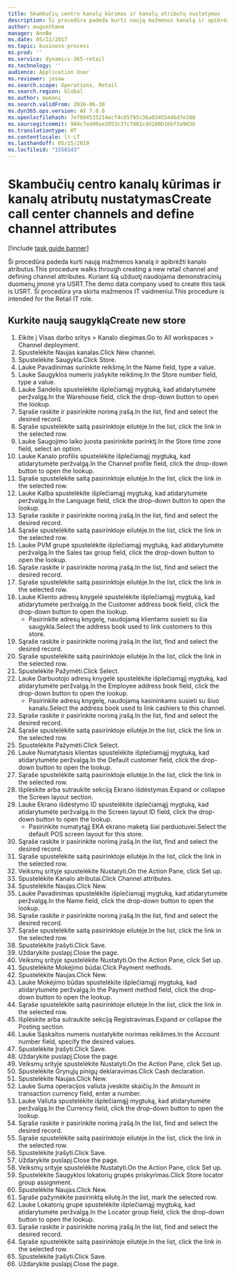 ```yaml
---
title: Skambučių centro kanalų kūrimas ir kanalų atributų nustatymas
description: Ši procedūra padeda kurti naują mažmenos kanalą ir apibrėžti kanalo atributus.
author: mugunthanm
manager: AnnBe
ms.date: 05/22/2017
ms.topic: business-process
ms.prod: ''
ms.service: dynamics-365-retail
ms.technology: ''
audience: Application User
ms.reviewer: josaw
ms.search.scope: Operations, Retail
ms.search.region: Global
ms.author: mumani
ms.search.validFrom: 2016-06-30
ms.dyn365.ops.version: AX 7.0.0
ms.openlocfilehash: 7ef094535214ecf4c65f95c36a93455446d7e388
ms.sourcegitcommit: 9d4c7edd0ae2053c37c7d81cdd180b16bf3a9d3b
ms.translationtype: HT
ms.contentlocale: lt-LT
ms.lasthandoff: 05/15/2019
ms.locfileid: "1556143"
---
```

# <a name="create-call-center-channels-and-define-channel-attributes"></a><span data-ttu-id="68ed6-103">Skambučių centro kanalų kūrimas ir kanalų atributų nustatymas</span><span class="sxs-lookup"><span data-stu-id="68ed6-103">Create call center channels and define channel attributes</span></span>

[!include [task guide banner](../includes/task-guide-banner.md)]

<span data-ttu-id="68ed6-104">Ši procedūra padeda kurti naują mažmenos kanalą ir apibrėžti kanalo atributus.</span><span class="sxs-lookup"><span data-stu-id="68ed6-104">This procedure walks through creating a new retail channel and defining channel attributes.</span></span> <span data-ttu-id="68ed6-105">Kuriant šią užduotį naudojama demonstracinių duomenų įmonė yra USRT.</span><span class="sxs-lookup"><span data-stu-id="68ed6-105">The demo data company used to create this task is USRT.</span></span> <span data-ttu-id="68ed6-106">Ši procedūra yra skirta mažmenos IT vaidmeniui.</span><span class="sxs-lookup"><span data-stu-id="68ed6-106">This procedure is intended for the Retail IT role.</span></span>


## <a name="create-new-store"></a><span data-ttu-id="68ed6-107">Kurkite naują saugyklą</span><span class="sxs-lookup"><span data-stu-id="68ed6-107">Create new store</span></span>
1. <span data-ttu-id="68ed6-108">Eikite į Visas darbo sritys > Kanalo diegimas.</span><span class="sxs-lookup"><span data-stu-id="68ed6-108">Go to All workspaces > Channel deployment.</span></span>
2. <span data-ttu-id="68ed6-109">Spustelėkite Naujas kanalas.</span><span class="sxs-lookup"><span data-stu-id="68ed6-109">Click New channel.</span></span>
3. <span data-ttu-id="68ed6-110">Spustelėkite Saugykla.</span><span class="sxs-lookup"><span data-stu-id="68ed6-110">Click Store.</span></span>
4. <span data-ttu-id="68ed6-111">Lauke Pavadinimas surinkite reikšmę.</span><span class="sxs-lookup"><span data-stu-id="68ed6-111">In the Name field, type a value.</span></span>
5. <span data-ttu-id="68ed6-112">Lauke Saugyklos numeris įrašykite reikšmę.</span><span class="sxs-lookup"><span data-stu-id="68ed6-112">In the Store number field, type a value.</span></span>
6. <span data-ttu-id="68ed6-113">Lauke Sandėlis spustelėkite išplečiamąjį mygtuką, kad atidarytumėte peržvalgą.</span><span class="sxs-lookup"><span data-stu-id="68ed6-113">In the Warehouse field, click the drop-down button to open the lookup.</span></span>
7. <span data-ttu-id="68ed6-114">Sąraše raskite ir pasirinkite norimą įrašą.</span><span class="sxs-lookup"><span data-stu-id="68ed6-114">In the list, find and select the desired record.</span></span>
8. <span data-ttu-id="68ed6-115">Sąraše spustelėkite saitą pasirinktoje eilutėje.</span><span class="sxs-lookup"><span data-stu-id="68ed6-115">In the list, click the link in the selected row.</span></span>
9. <span data-ttu-id="68ed6-116">Lauke Saugojimo laiko juosta pasirinkite parinktį.</span><span class="sxs-lookup"><span data-stu-id="68ed6-116">In the Store time zone field, select an option.</span></span>
10. <span data-ttu-id="68ed6-117">Lauke Kanalo profilis spustelėkite išplečiamąjį mygtuką, kad atidarytumėte peržvalgą.</span><span class="sxs-lookup"><span data-stu-id="68ed6-117">In the Channel profile field, click the drop-down button to open the lookup.</span></span>
11. <span data-ttu-id="68ed6-118">Sąraše spustelėkite saitą pasirinktoje eilutėje.</span><span class="sxs-lookup"><span data-stu-id="68ed6-118">In the list, click the link in the selected row.</span></span>
12. <span data-ttu-id="68ed6-119">Lauke Kalba spustelėkite išplečiamąjį mygtuką, kad atidarytumėte peržvalgą.</span><span class="sxs-lookup"><span data-stu-id="68ed6-119">In the Language field, click the drop-down button to open the lookup.</span></span>
13. <span data-ttu-id="68ed6-120">Sąraše raskite ir pasirinkite norimą įrašą.</span><span class="sxs-lookup"><span data-stu-id="68ed6-120">In the list, find and select the desired record.</span></span>
14. <span data-ttu-id="68ed6-121">Sąraše spustelėkite saitą pasirinktoje eilutėje.</span><span class="sxs-lookup"><span data-stu-id="68ed6-121">In the list, click the link in the selected row.</span></span>
15. <span data-ttu-id="68ed6-122">Lauke PVM grupė spustelėkite išplečiamąjį mygtuką, kad atidarytumėte peržvalgą.</span><span class="sxs-lookup"><span data-stu-id="68ed6-122">In the Sales tax group field, click the drop-down button to open the lookup.</span></span>
16. <span data-ttu-id="68ed6-123">Sąraše raskite ir pasirinkite norimą įrašą.</span><span class="sxs-lookup"><span data-stu-id="68ed6-123">In the list, find and select the desired record.</span></span>
17. <span data-ttu-id="68ed6-124">Sąraše spustelėkite saitą pasirinktoje eilutėje.</span><span class="sxs-lookup"><span data-stu-id="68ed6-124">In the list, click the link in the selected row.</span></span>
18. <span data-ttu-id="68ed6-125">Lauke Kliento adresų knygelė spustelėkite išplečiamąjį mygtuką, kad atidarytumėte peržvalgą.</span><span class="sxs-lookup"><span data-stu-id="68ed6-125">In the Customer address book field, click the drop-down button to open the lookup.</span></span>
    * <span data-ttu-id="68ed6-126">Pasirinkite adresų knygelę, naudojamą klientams susieti su šia saugykla.</span><span class="sxs-lookup"><span data-stu-id="68ed6-126">Select the address book used to link customers to this store.</span></span>  
19. <span data-ttu-id="68ed6-127">Sąraše raskite ir pasirinkite norimą įrašą.</span><span class="sxs-lookup"><span data-stu-id="68ed6-127">In the list, find and select the desired record.</span></span>
20. <span data-ttu-id="68ed6-128">Sąraše spustelėkite saitą pasirinktoje eilutėje.</span><span class="sxs-lookup"><span data-stu-id="68ed6-128">In the list, click the link in the selected row.</span></span>
21. <span data-ttu-id="68ed6-129">Spustelėkite Pažymėti.</span><span class="sxs-lookup"><span data-stu-id="68ed6-129">Click Select.</span></span>
22. <span data-ttu-id="68ed6-130">Lauke Darbuotojo adresų knygelė spustelėkite išplečiamąjį mygtuką, kad atidarytumėte peržvalgą.</span><span class="sxs-lookup"><span data-stu-id="68ed6-130">In the Employee address book field, click the drop-down button to open the lookup.</span></span>
    * <span data-ttu-id="68ed6-131">Pasirinkite adresų knygelę, naudojamą kasininkams susieti su šiuo kanalu.</span><span class="sxs-lookup"><span data-stu-id="68ed6-131">Select the address book used to link cashiers to this channel.</span></span>  
23. <span data-ttu-id="68ed6-132">Sąraše raskite ir pasirinkite norimą įrašą.</span><span class="sxs-lookup"><span data-stu-id="68ed6-132">In the list, find and select the desired record.</span></span>
24. <span data-ttu-id="68ed6-133">Sąraše spustelėkite saitą pasirinktoje eilutėje.</span><span class="sxs-lookup"><span data-stu-id="68ed6-133">In the list, click the link in the selected row.</span></span>
25. <span data-ttu-id="68ed6-134">Spustelėkite Pažymėti.</span><span class="sxs-lookup"><span data-stu-id="68ed6-134">Click Select.</span></span>
26. <span data-ttu-id="68ed6-135">Lauke Numatytasis klientas spustelėkite išplečiamąjį mygtuką, kad atidarytumėte peržvalgą.</span><span class="sxs-lookup"><span data-stu-id="68ed6-135">In the Default customer field, click the drop-down button to open the lookup.</span></span>
27. <span data-ttu-id="68ed6-136">Sąraše spustelėkite saitą pasirinktoje eilutėje.</span><span class="sxs-lookup"><span data-stu-id="68ed6-136">In the list, click the link in the selected row.</span></span>
28. <span data-ttu-id="68ed6-137">Išplėskite arba sutraukite sekciją Ekrano išdėstymas.</span><span class="sxs-lookup"><span data-stu-id="68ed6-137">Expand or collapse the Screen layout section.</span></span>
29. <span data-ttu-id="68ed6-138">Lauke Ekrano išdėstymo ID spustelėkite išplečiamąjį mygtuką, kad atidarytumėte peržvalgą.</span><span class="sxs-lookup"><span data-stu-id="68ed6-138">In the Screen layout ID field, click the drop-down button to open the lookup.</span></span>
    * <span data-ttu-id="68ed6-139">Pasirinkite numatytąjį EKA ekrano maketą šiai parduotuvei.</span><span class="sxs-lookup"><span data-stu-id="68ed6-139">Select the default POS screen layout for this store.</span></span>  
30. <span data-ttu-id="68ed6-140">Sąraše raskite ir pasirinkite norimą įrašą.</span><span class="sxs-lookup"><span data-stu-id="68ed6-140">In the list, find and select the desired record.</span></span>
31. <span data-ttu-id="68ed6-141">Sąraše spustelėkite saitą pasirinktoje eilutėje.</span><span class="sxs-lookup"><span data-stu-id="68ed6-141">In the list, click the link in the selected row.</span></span>
32. <span data-ttu-id="68ed6-142">Veiksmų srityje spustelėkite Nustatyti.</span><span class="sxs-lookup"><span data-stu-id="68ed6-142">On the Action Pane, click Set up.</span></span>
33. <span data-ttu-id="68ed6-143">Spustelėkite Kanalo atributai.</span><span class="sxs-lookup"><span data-stu-id="68ed6-143">Click Channel attributes.</span></span>
34. <span data-ttu-id="68ed6-144">Spustelėkite Naujas.</span><span class="sxs-lookup"><span data-stu-id="68ed6-144">Click New.</span></span>
35. <span data-ttu-id="68ed6-145">Lauke Pavadinimas spustelėkite išplečiamąjį mygtuką, kad atidarytumėte peržvalgą.</span><span class="sxs-lookup"><span data-stu-id="68ed6-145">In the Name field, click the drop-down button to open the lookup.</span></span>
36. <span data-ttu-id="68ed6-146">Sąraše raskite ir pasirinkite norimą įrašą.</span><span class="sxs-lookup"><span data-stu-id="68ed6-146">In the list, find and select the desired record.</span></span>
37. <span data-ttu-id="68ed6-147">Sąraše spustelėkite saitą pasirinktoje eilutėje.</span><span class="sxs-lookup"><span data-stu-id="68ed6-147">In the list, click the link in the selected row.</span></span>
38. <span data-ttu-id="68ed6-148">Spustelėkite Įrašyti.</span><span class="sxs-lookup"><span data-stu-id="68ed6-148">Click Save.</span></span>
39. <span data-ttu-id="68ed6-149">Uždarykite puslapį.</span><span class="sxs-lookup"><span data-stu-id="68ed6-149">Close the page.</span></span>
40. <span data-ttu-id="68ed6-150">Veiksmų srityje spustelėkite Nustatyti.</span><span class="sxs-lookup"><span data-stu-id="68ed6-150">On the Action Pane, click Set up.</span></span>
41. <span data-ttu-id="68ed6-151">Spustelėkite Mokėjimo būdai.</span><span class="sxs-lookup"><span data-stu-id="68ed6-151">Click Payment methods.</span></span>
42. <span data-ttu-id="68ed6-152">Spustelėkite Naujas.</span><span class="sxs-lookup"><span data-stu-id="68ed6-152">Click New.</span></span>
43. <span data-ttu-id="68ed6-153">Lauke Mokėjimo būdas spustelėkite išplečiamąjį mygtuką, kad atidarytumėte peržvalgą.</span><span class="sxs-lookup"><span data-stu-id="68ed6-153">In the Payment method field, click the drop-down button to open the lookup.</span></span>
44. <span data-ttu-id="68ed6-154">Sąraše spustelėkite saitą pasirinktoje eilutėje.</span><span class="sxs-lookup"><span data-stu-id="68ed6-154">In the list, click the link in the selected row.</span></span>
45. <span data-ttu-id="68ed6-155">Išplėskite arba sutraukite sekciją Registravimas.</span><span class="sxs-lookup"><span data-stu-id="68ed6-155">Expand or collapse the Posting section.</span></span>
46. <span data-ttu-id="68ed6-156">Lauke Sąskaitos numeris nustatykite norimas reikšmes.</span><span class="sxs-lookup"><span data-stu-id="68ed6-156">In the Account number field, specify the desired values.</span></span>
47. <span data-ttu-id="68ed6-157">Spustelėkite Įrašyti.</span><span class="sxs-lookup"><span data-stu-id="68ed6-157">Click Save.</span></span>
48. <span data-ttu-id="68ed6-158">Uždarykite puslapį.</span><span class="sxs-lookup"><span data-stu-id="68ed6-158">Close the page.</span></span>
49. <span data-ttu-id="68ed6-159">Veiksmų srityje spustelėkite Nustatyti.</span><span class="sxs-lookup"><span data-stu-id="68ed6-159">On the Action Pane, click Set up.</span></span>
50. <span data-ttu-id="68ed6-160">Spustelėkite Grynųjų pinigų deklaravimas.</span><span class="sxs-lookup"><span data-stu-id="68ed6-160">Click Cash declaration.</span></span>
51. <span data-ttu-id="68ed6-161">Spustelėkite Naujas.</span><span class="sxs-lookup"><span data-stu-id="68ed6-161">Click New.</span></span>
52. <span data-ttu-id="68ed6-162">Lauke Suma operacijos valiuta įveskite skaičių.</span><span class="sxs-lookup"><span data-stu-id="68ed6-162">In the Amount in transaction currency field, enter a number.</span></span>
53. <span data-ttu-id="68ed6-163">Lauke Valiuta spustelėkite išplečiamąjį mygtuką, kad atidarytumėte peržvalgą.</span><span class="sxs-lookup"><span data-stu-id="68ed6-163">In the Currency field, click the drop-down button to open the lookup.</span></span>
54. <span data-ttu-id="68ed6-164">Sąraše raskite ir pasirinkite norimą įrašą.</span><span class="sxs-lookup"><span data-stu-id="68ed6-164">In the list, find and select the desired record.</span></span>
55. <span data-ttu-id="68ed6-165">Sąraše spustelėkite saitą pasirinktoje eilutėje.</span><span class="sxs-lookup"><span data-stu-id="68ed6-165">In the list, click the link in the selected row.</span></span>
56. <span data-ttu-id="68ed6-166">Spustelėkite Įrašyti.</span><span class="sxs-lookup"><span data-stu-id="68ed6-166">Click Save.</span></span>
57. <span data-ttu-id="68ed6-167">Uždarykite puslapį.</span><span class="sxs-lookup"><span data-stu-id="68ed6-167">Close the page.</span></span>
58. <span data-ttu-id="68ed6-168">Veiksmų srityje spustelėkite Nustatyti.</span><span class="sxs-lookup"><span data-stu-id="68ed6-168">On the Action Pane, click Set up.</span></span>
59. <span data-ttu-id="68ed6-169">Spustelėkite Saugyklos lokatorių grupės priskyrimas.</span><span class="sxs-lookup"><span data-stu-id="68ed6-169">Click Store locator group assignment.</span></span>
60. <span data-ttu-id="68ed6-170">Spustelėkite Naujas.</span><span class="sxs-lookup"><span data-stu-id="68ed6-170">Click New.</span></span>
61. <span data-ttu-id="68ed6-171">Sąraše pažymėkite pasirinktą eilutę.</span><span class="sxs-lookup"><span data-stu-id="68ed6-171">In the list, mark the selected row.</span></span>
62. <span data-ttu-id="68ed6-172">Lauke Lokatorių grupė spustelėkite išplečiamąjį mygtuką, kad atidarytumėte peržvalgą.</span><span class="sxs-lookup"><span data-stu-id="68ed6-172">In the Locator group field, click the drop-down button to open the lookup.</span></span>
63. <span data-ttu-id="68ed6-173">Sąraše raskite ir pasirinkite norimą įrašą.</span><span class="sxs-lookup"><span data-stu-id="68ed6-173">In the list, find and select the desired record.</span></span>
64. <span data-ttu-id="68ed6-174">Sąraše spustelėkite saitą pasirinktoje eilutėje.</span><span class="sxs-lookup"><span data-stu-id="68ed6-174">In the list, click the link in the selected row.</span></span>
65. <span data-ttu-id="68ed6-175">Spustelėkite Įrašyti.</span><span class="sxs-lookup"><span data-stu-id="68ed6-175">Click Save.</span></span>
66. <span data-ttu-id="68ed6-176">Uždarykite puslapį.</span><span class="sxs-lookup"><span data-stu-id="68ed6-176">Close the page.</span></span>

